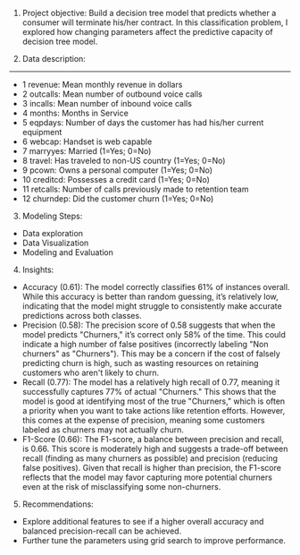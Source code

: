 1. Project objective: Build a decision tree model that predicts whether a consumer will terminate his/her contract.
In this classification problem, I explored how changing parameters affect the predictive capacity of decision tree model.

2. Data description:


----- ---------- --------------------------------------------------------------
- 1     revenue:    Mean monthly revenue in dollars
- 2     outcalls:   Mean number of outbound voice calls
- 3     incalls:    Mean number of inbound voice calls
- 4     months:     Months in Service
- 5     eqpdays:    Number of days the customer has had his/her current equipment
- 6     webcap:     Handset is web capable
- 7     marryyes:   Married (1=Yes; 0=No)
- 8     travel:     Has traveled to non-US country (1=Yes; 0=No)
- 9     pcown:      Owns a personal computer (1=Yes; 0=No)
- 10    creditcd:   Possesses a credit card (1=Yes; 0=No)
- 11    retcalls:   Number of calls previously made to retention team
- 12    churndep:   Did the customer churn (1=Yes; 0=No)

3. Modeling Steps:
- Data exploration
- Data Visualization
- Modeling and Evaluation

4. Insights: 
- Accuracy (0.61): The model correctly classifies 61% of instances overall. While this accuracy is better than random guessing, 
it’s relatively low, indicating that the model might struggle to consistently make accurate predictions across both classes.
- Precision (0.58): The precision score of 0.58 suggests that when the model predicts "Churners," it’s correct only 58% of the time. 
This could indicate a high number of false positives (incorrectly labeling "Non churners" as "Churners"). 
This may be a concern if the cost of falsely predicting churn is high, such as wasting resources on retaining customers who aren't likely to churn.
- Recall (0.77): The model has a relatively high recall of 0.77, meaning it successfully captures 77% of actual "Churners." 
This shows that the model is good at identifying most of the true "Churners," which is often a priority when you want to take actions like retention efforts. 
However, this comes at the expense of precision, meaning some customers labeled as churners may not actually churn.
- F1-Score (0.66): The F1-score, a balance between precision and recall, is 0.66. 
This score is moderately high and suggests a trade-off between recall (finding as many churners as possible) and precision (reducing false positives). 
Given that recall is higher than precision, the F1-score reflects that the model may favor capturing more potential churners even at the risk of misclassifying some non-churners.

5. Recommendations: 
- Explore additional features to see if a higher overall accuracy and balanced precision-recall can be achieved.
- Further tune the parameters using grid search to improve performance.
